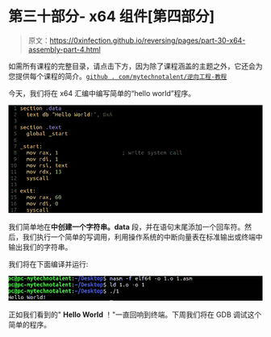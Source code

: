 # 第三十部分- x64 组件[第四部分]

> 原文：<https://0xinfection.github.io/reversing/pages/part-30-x64-assembly-part-4.html>

如需所有课程的完整目录，请点击下方，因为除了课程涵盖的主题之外，它还会为您提供每个课程的简介。[`github . com/mytechnotalent/逆向工程-教程`](https://github.com/mytechnotalent/Reverse-Engineering-Tutorial)

今天，我们将在 x64 汇编中编写简单的“hello world”程序。

![](img/a34ece7f8a7e12c8f5bee1e20b442f6d.png)

我们简单地在**中创建一个字符串。data** 段，并在语句末尾添加一个回车符。然后，我们执行一个简单的写调用，利用操作系统的中断向量表在标准输出或终端中输出我们的字符串。

我们将在下面编译并运行:

![](img/3439f1018c28c4abf6e2bee33f0acaa0.png)

正如我们看到的" **Hello World** ！"一直回响到终端。下周我们将在 GDB 调试这个简单的程序。